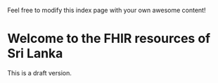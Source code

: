 Feel free to modify this index page with your own awesome content!

# Welcome to the FHIR resources of Sri Lanka

This is a draft version. 

